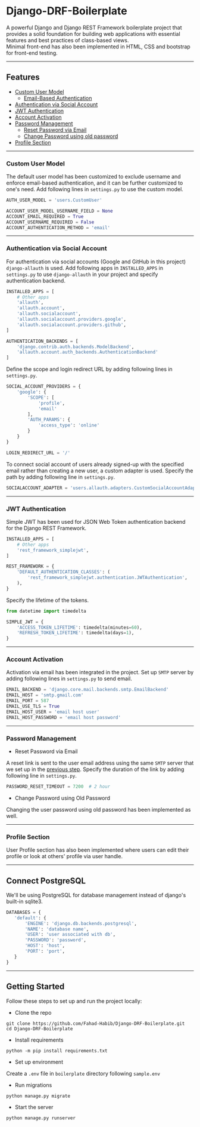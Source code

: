 # Django-DRF-Boilerplate

A powerful Django and Django REST Framework boilerplate project that provides a solid foundation for building web applications with essential features and best practices of class-based views.
<br/>
Minimal front-end has also been implemented in HTML, CSS and bootstrap for front-end testing.
<hr/>

## Features

- [Custom User Model](#custom-user-model)
  - [Email-Based Authentication](#custom-user-model)
- [Authentication via Social Account](#authentication-via-social-account)
- [JWT Authentication](#jwt-authentication)
- [Account Activation](#account-activation)
- [Password Management](#password-management)
  - [Reset Password via Email](#password-management)
  - [Change Password using old password](#password-management)
- [Profile Section](#profile-section)
<hr/>

### Custom User Model

The default user model has been customized to exclude username and enforce email-based authentication, and it can be further customized to one's need. Add following lines in `settings.py` to use the custom model.

```py
AUTH_USER_MODEL = 'users.CustomUser'

ACCOUNT_USER_MODEL_USERNAME_FIELD = None
ACCOUNT_EMAIL_REQUIRED = True
ACCOUNT_USERNAME_REQUIRED = False
ACCOUNT_AUTHENTICATION_METHOD = 'email'
```
<hr/>

### Authentication via Social Account

For authentication via social accounts (Google and GitHub in this project) `django-allauth` is used. Add following apps in `INSTALLED_APPS` in `settings.py` to use `django-allauth` in your project and specify authentication backend.

```py
INSTALLED_APPS = [
    # Other apps
    'allauth',
    'allauth.account',
    'allauth.socialaccount',
    'allauth.socialaccount.providers.google',
    'allauth.socialaccount.providers.github',
]

AUTHENTICATION_BACKENDS = [
    'django.contrib.auth.backends.ModelBackend',
    'allauth.account.auth_backends.AuthenticationBackend'
]
```

Define the scope and login redirect URL by adding following lines in `settings.py`.

```py
SOCIAL_ACCOUNT_PROVIDERS = {
    'google': {
        'SCOPE': [
            'profile',
            'email'
        ],
        'AUTH_PARAMS': {
            'access_type': 'online'
        }
    }
}

LOGIN_REDIRECT_URL = '/'
```

To connect social account of users already signed-up with the specified email rather than creating a new user, a custom adapter is used. Specify the path by adding following line in `settings.py`.

```py
SOCIALACCOUNT_ADAPTER = 'users.allauth.adapters.CustomSocialAccountAdapter'
```
<hr/>

### JWT Authentication

Simple JWT has been used for JSON Web Token authentication backend for the Django REST Framework.

```py
INSTALLED_APPS = [
    # Other apps
    'rest_framework_simplejwt',
]

REST_FRAMEWORK = {
    'DEFAULT_AUTHENTICATION_CLASSES': (
        'rest_framework_simplejwt.authentication.JWTAuthentication',
    ),
}
```

Specify the lifetime of the tokens.

```py
from datetime import timedelta

SIMPLE_JWT = {
    'ACCESS_TOKEN_LIFETIME': timedelta(minutes=60),
    'REFRESH_TOKEN_LIFETIME': timedelta(days=1),
}
```
<hr/>

### Account Activation

Activation via email has been integrated in the project. Set up `SMTP` server by adding following lines in `settings.py` to send email.

```py
EMAIL_BACKEND = 'django.core.mail.backends.smtp.EmailBackend'
EMAIL_HOST = 'smtp.gmail.com'
EMAIL_PORT = 587
EMAIL_USE_TLS = True
EMAIL_HOST_USER = 'email host user'
EMAIL_HOST_PASSWORD = 'email host password'
```
<hr/>

### Password Management

- Reset Password via Email

A reset link is sent to the user email address using the same `SMTP` server that we set up in the [previous step](#account-activation). Specify the duration of the link by adding following line in `settings.py`.

```py
PASSWORD_RESET_TIMEOUT = 7200  # 2 hour
```

- Change Password using Old Password

Changing the user password using old password has been implemented as well.
<hr/>

### Profile Section

User Profile section has also been implemented where users can edit their profile or look at others' profile via user handle.
<hr/>

## Connect PostgreSQL

We'll be using PostgreSQL for database management instead of django's built-in sqlite3.

```py
DATABASES = {
   'default': {
       'ENGINE': 'django.db.backends.postgresql',
       'NAME': 'database name',
       'USER': 'user associated with db',
       'PASSWORD': 'password',
       'HOST': 'host',
       'PORT': 'port',
   }
}
```
<hr/>

## Getting Started

Follow these steps to set up and run the project locally:

- Clone the repo

```commandline
git clone https://github.com/Fahad-Habib/Django-DRF-Boilerplate.git
cd Django-DRF-Boilerplate
```

- Install requirements

```commandline
python -m pip install requirements.txt
```

- Set up environment

Create a `.env` file in `boilerplate` directory following `sample.env`

- Run migrations

```commandline
python manage.py migrate
```

- Start the server

```commandline
python manage.py runserver
```
